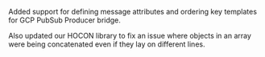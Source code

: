 Added support for defining message attributes and ordering key templates for GCP PubSub Producer bridge.

Also updated our HOCON library to fix an issue where objects in an array were being concatenated even if they lay on different lines.
